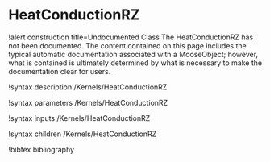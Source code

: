 <!-- MOOSE Documentation Stub: Remove this when content is added. -->

# HeatConductionRZ

!alert construction title=Undocumented Class
The HeatConductionRZ has not been documented. The content contained on this page includes the
typical automatic documentation associated with a MooseObject; however, what is contained is
ultimately determined by what is necessary to make the documentation clear for users.

!syntax description /Kernels/HeatConductionRZ

!syntax parameters /Kernels/HeatConductionRZ

!syntax inputs /Kernels/HeatConductionRZ

!syntax children /Kernels/HeatConductionRZ

!bibtex bibliography
